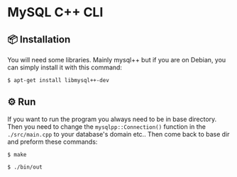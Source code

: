 # MySQL C++ CLI

## 📦 Installation
You will need some libraries. Mainly mysql++ but if you are on Debian, you can simply install it with this command:

```
$ apt-get install libmysql++-dev
```

## ⚙️ Run

If you want to run the program you always need to be in base directory. Then you need to change the `mysqlpp::Connection()` function in the `./src/main.cpp` to your database's domain etc.. Then come back to base dir and preform these commands:

```
$ make
```
```
$ ./bin/out
```



